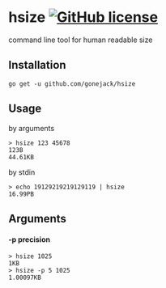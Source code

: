 # hsize [![GitHub license](https://img.shields.io/github/license/gonejack/hsize.svg?color=blue)](LICENSE)
command line tool for human readable size

## Installation
```
go get -u github.com/gonejack/hsize
```

## Usage

by arguments
```
> hsize 123 45678
123B
44.61KB
```

by stdin
```
> echo 19129219219129119 | hsize
16.99PB
```

## Arguments

#### -p precision
```
> hsize 1025
1KB
> hsize -p 5 1025
1.00097KB
```
